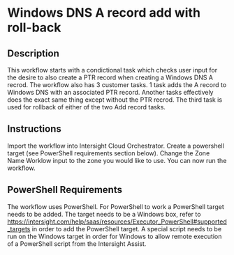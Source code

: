 # Windows DNS A record add with roll-back

## Description
This workflow starts with a condictional task which checks user input for the desire to also create a PTR record when creating a Windows DNS A recrod.  The workflow also has 3 customer tasks.  1 task adds the A record to Windows DNS with an associated PTR record.  Another tasks effectively does the exact same thing except without the PTR recrod.  The third task is used for rollback of either of the two Add record tasks.

## Instructions
Import the workflow into Intersight Cloud Orchestrator.  Create a powershell target (see PowerShell requirements section below).  Change the Zone Name Worklow input to the zone you would like to use.  You can now run the workflow.

## PowerShell Requirements
The workflow uses PowerShell.  For PowerShell to work a PowerShell target needs to be added.   The target needs to be a Windows box, refer to https://intersight.com/help/saas/resources/Executor_PowerShell#supported_targets in order to add the PowerShell target.  A special script needs to be run on the Windows target in order for Windows to allow remote execution of a PowerShell script from the Intersight Assist.
